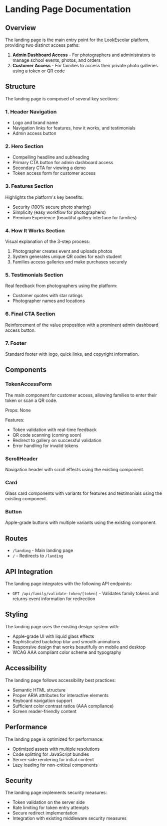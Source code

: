 # Landing Page Documentation

## Overview

The landing page is the main entry point for the LookEscolar platform, providing two distinct access paths:

1. **Admin Dashboard Access** - For photographers and administrators to manage school events, photos, and orders
2. **Customer Access** - For families to access their private photo galleries using a token or QR code

## Structure

The landing page is composed of several key sections:

### 1. Header Navigation
- Logo and brand name
- Navigation links for features, how it works, and testimonials
- Admin access button

### 2. Hero Section
- Compelling headline and subheading
- Primary CTA button for admin dashboard access
- Secondary CTA for viewing a demo
- Token access form for customer access

### 3. Features Section
Highlights the platform's key benefits:
- Security (100% secure photo sharing)
- Simplicity (easy workflow for photographers)
- Premium Experience (beautiful gallery interface for families)

### 4. How It Works Section
Visual explanation of the 3-step process:
1. Photographer creates event and uploads photos
2. System generates unique QR codes for each student
3. Families access galleries and make purchases securely

### 5. Testimonials Section
Real feedback from photographers using the platform:
- Customer quotes with star ratings
- Photographer names and locations

### 6. Final CTA Section
Reinforcement of the value proposition with a prominent admin dashboard access button.

### 7. Footer
Standard footer with logo, quick links, and copyright information.

## Components

### TokenAccessForm
The main component for customer access, allowing families to enter their token or scan a QR code.

Props: None

Features:
- Token validation with real-time feedback
- QR code scanning (coming soon)
- Redirect to gallery on successful validation
- Error handling for invalid tokens

### ScrollHeader
Navigation header with scroll effects using the existing component.

### Card
Glass card components with variants for features and testimonials using the existing component.

### Button
Apple-grade buttons with multiple variants using the existing component.

## Routes

- `/landing` - Main landing page
- `/` - Redirects to `/landing`

## API Integration

The landing page integrates with the following API endpoints:

- `GET /api/family/validate-token/[token]` - Validates family tokens and returns event information for redirection

## Styling

The landing page uses the existing design system with:

- Apple-grade UI with liquid glass effects
- Sophisticated backdrop blur and smooth animations
- Responsive design that works beautifully on mobile and desktop
- WCAG AAA compliant color scheme and typography

## Accessibility

The landing page follows accessibility best practices:

- Semantic HTML structure
- Proper ARIA attributes for interactive elements
- Keyboard navigation support
- Sufficient color contrast ratios (AAA compliance)
- Screen reader-friendly content

## Performance

The landing page is optimized for performance:

- Optimized assets with multiple resolutions
- Code splitting for JavaScript bundles
- Server-side rendering for initial content
- Lazy loading for non-critical components

## Security

The landing page implements security measures:

- Token validation on the server side
- Rate limiting for token entry attempts
- Secure redirect implementation
- Integration with existing middleware security measures